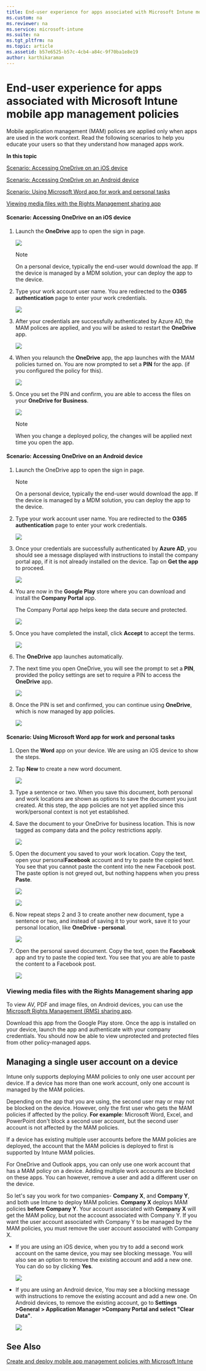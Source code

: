 ```yaml
---
title: End-user experience for apps associated with Microsoft Intune mobile app management policies
ms.custom: na
ms.reviewer: na
ms.service: microsoft-intune
ms.suite: na
ms.tgt_pltfrm: na
ms.topic: article
ms.assetid: b57e6525-b57c-4cb4-a84c-9f70ba1e8e19
author: karthikaraman
---
```

# End-user experience for apps associated with Microsoft Intune mobile app management policies
Mobile application management (MAM) polices are applied only when apps are used in the work context.  Read the following scenarios to help you educate your users so that they understand how managed apps work.

**In this topic**

[Scenario: Accessing OneDrive on an iOS device](#bkmk_OneDriveiOS)

[Scenario: Accessing OneDrive on an Android device](#bkmk_OneDriveAndroid)

[Scenario: Using Microsoft Word app for work and personal tasks](#bkmk_wordworkandpersonal)

[Viewing media files with the Rights Management sharing app](#bkmk_RMS)

#### <a name="bkmk_OneDriveiOS"></a>Scenario: Accessing OneDrive on an iOS device

1.  Launch the  **OneDrive** app to open the sign in page.

    ![](../Image/AppManagement/iOS_OneDriveLaunch.png)

    > [!NOTE]
    > On a personal device, typically the end-user would download the app.  If the device is managed by a MDM solution, your can deploy the app to the device.

2.  Type your work account user name. You are redirected to the **O365 authentication** page to enter your work credentials.

    ![](../Image/AppManagement/iOS_O365SignInPage.png)

3.  After your credentials are successfully authenticated  by Azure AD, the MAM polices are applied, and you will be asked to restart the **OneDrive** app.

    ![](../Image/AppManagement/iOS_AppRestartforMAM.png)

4.  When you relaunch the **OneDrive** app, the app launches with the MAM policies turned on. You are now prompted to set a **PIN** for the app. (if you configured the policy for this).

    ![](../Image/AppManagement/iOS_AppPINPrompt.png)

5.  Once you set the PIN and confirm,  you are able to access the files on your **OneDrive for Business**.

    ![](../Image/AppManagement/iOS_OneDriveSuccess.png)

    > [!NOTE]
    > When you change a deployed policy, the changes will be applied next time you open the app.

#### <a name="bkmk_OneDriveAndroid"></a>Scenario: Accessing OneDrive on an Android device

1.  Launch the OneDrive app to open the sign in page.

    > [!NOTE]
    > On a personal device, typically the end-user would download the app.  If the device is managed by a MDM solution, you can deploy the app to the device.

2.  Type your work account user name. You are redirected to the **O365 authentication** page to enter your work credentials.

    ![](../Image/AppManagement/Android_O365SignInPage.png)

3.  Once your credentials are successfully authenticated by **Azure AD**, you should see a message displayed with instructions to install the company portal app, if it is not already installed on the device.  Tap on **Get the app** to proceed.

    ![](../Image/AppManagement/Android_CompanyPortalMessage.png)

4.  You are now in the **Google Play** store where you can download and install the **Company Portal** app.

    The Company Portal app helps keep the data secure and protected.

    ![](../Image/AppManagement/Android_CompanyPortalInstall.png)

5.  Once you have completed the install, click **Accept** to accept the terms.

    ![](../Image/AppManagement/Android_CompanyPortalAccept.png)

6.  The **OneDrive** app launches automatically.

7.  The next time you open OneDrive, you will see the prompt to set a **PIN**, provided the policy settings are set to require a PIN to access the **OneDrive** app.

    ![](../Image/AppManagement/Android_OneDriveSetPIN.png)

8.  Once the PIN is set and confirmed, you can continue using **OneDrive**, which is now managed by app policies.

    ![](../Image/AppManagement/Android_OneDriveConfirmPIN.png)

#### <a name="bkmk_wordworkandpersonal"></a>Scenario: Using Microsoft Word app for work and personal tasks

1.  Open the **Word** app on your device. We are using an iOS device to show the steps.

2.  Tap **New** to create a new word document.

    ![](../Image/AppManagement/iOS_WordCreateNewDoc.png)

3.  Type a sentence or two.  When you save this document, both personal and work locations are shown as options to save the document you just created.  At this step, the app policies are not yet applied since this work/personal context is not yet established.

4.  Save the document to your OneDrive for business location. This is now tagged as company data and the policy restrictions apply.

    ![](../Image/AppManagement/iOS_WordCreateCompanyDoc.PNG)

5.  Open the document you saved to your work location.  Copy the text, open your personal**Facebook** account  and try to paste the copied text.  You see that you cannot paste the content into the new Facebook post. The paste option is not greyed out, but nothing happens when you press **Paste**.

    ![](../Image/AppManagement/iOS_WordCopyCompany.png)

    ![](../Image/AppManagement/iOS_FacebookPasteCompany.png)

6.  Now repeat steps 2 and 3 to create another new document, type a sentence or two, and instead of saving it to your work, save it to your personal location, like **OneDrive - personal**.

    ![](../Image/AppManagement/iOS_WordCopyPersonal.png)

7.  Open the personal saved document.  Copy the text, open the **Facebook** app and try to paste the copied text. You see that you are able to paste the content to a Facebook post.

    ![](../Image/AppManagement/iOS_FacebookPastePersonal.png)

### <a name="bkmk_RMS"></a>Viewing media files with the Rights Management sharing app
To view AV, PDF and image files, on Android devices, you can use the [Microsoft Rights Management (RMS) sharing app](https://play.google.com/store/apps/details?id=com.microsoft.ipviewer).

Download this app from the  Google Play store.  Once the app is installed on your device, launch the app and authenticate with your company credentials. You should now be able to view unprotected and protected files from other policy-managed apps.

## Managing a single user account on a device
Intune only supports deploying MAM policies to only one user account per device. If a device has more than one work account, only one account is managed by the MAM policies. 

Depending on the app that you are using, the second user may or may not be blocked on the device. However, only the first user who gets the MAM policies if affected by the policy. 
**For example**: Microsoft Word, Excel, and PowerPoint don't block a second user account, but the second user account is not affected by the MAM policies.  

If a device has existing multiple user accounts before the MAM policies are deployed, the account that the MAM policies is deployed to first is supported by Intune MAM policies.

For OneDrive and Outlook apps, you can only use one work account that has a MAM policy on a device.  Adding multiple work accounts are blocked on these apps.  You can however, remove a user and add a different user on the device.

So let's say you work for two companies- **Company X**, and **Company Y**, and both use Intune to deploy MAM policies. **Company X** deploys MAM policies **before** **Company Y**. Your account associated with **Company X** will get the MAM policy, but not the account associated with Company Y. If you want the user account associated with Company Y to be managed by the MAM policies, you must remove the user account associated with Company X.

-   If you are using an iOS device, when you try to add a second work account on the same device, you may see blocking message.  You will also see an option to remove the existing account and add a new one. You can do so by clicking **Yes**.

    ![](../Image/AppManagement/iOS_SwitchUser.PNG)

-   If you are using an Android device, You may see a blocking message with instructions to remove the existing account and add a new one.  On Android devices, to remove the existing account, go to **Settings &gt;General &gt; Application Manager &gt;Company Portal and select "Clear Data"**.

    ![](../Image/AppManagement/Android_SwitchUser.png)
    


## See Also
[Create and deploy mobile app management policies with Microsoft Intune](../Topic/Create-and-deploy-mobile-app-management-policies-with-Microsoft-Intune.md)

